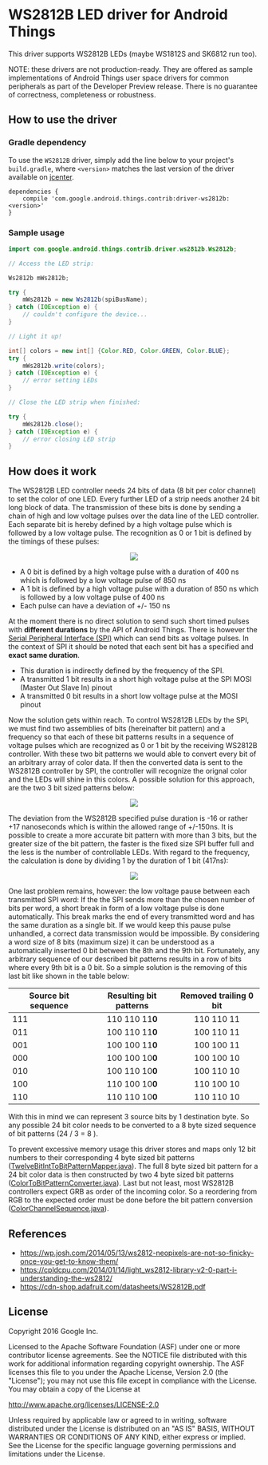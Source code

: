 WS2812B LED driver for Android Things
=====================================

This driver supports WS2812B LEDs (maybe WS1812S and SK6812 run too).

NOTE: these drivers are not production-ready. They are offered as sample
implementations of Android Things user space drivers for common peripherals
as part of the Developer Preview release. There is no guarantee
of correctness, completeness or robustness.

How to use the driver
---------------------

### Gradle dependency

To use the `WS2812B` driver, simply add the line below to your project's `build.gradle`,
where `<version>` matches the last version of the driver available on [jcenter][jcenter].

```
dependencies {
    compile 'com.google.android.things.contrib:driver-ws2812b:<version>'
}
```

### Sample usage

```java
import com.google.android.things.contrib.driver.ws2812b.Ws2812b;

// Access the LED strip:

Ws2812b mWs2812b;

try {
    mWs2812b = new Ws2812b(spiBusName);
} catch (IOException e) {
    // couldn't configure the device...
}

// Light it up!

int[] colors = new int[] {Color.RED, Color.GREEN, Color.BLUE};
try {
    mWs2812b.write(colors);
} catch (IOException e) {
    // error setting LEDs
}

// Close the LED strip when finished:

try {
    mWs2812b.close();
} catch (IOException e) {
    // error closing LED strip
}
```
How does it work
---------------------
The WS2812B LED controller needs 24 bits of data (8 bit per color channel) to set the color of one LED. Every further LED of a strip needs another 24 bit long block of data. The transmission of these bits is done by sending a chain of high and low voltage pulses over the data line of the LED controller. 
Each separate bit is hereby defined by a high voltage pulse which is followed by a low voltage pulse. The recognition as 0 or 1 bit is defined by the timings of these pulses:

<p align="center"> 
<img align="center" src="https://rawgit.com/Ic-ks/contrib-drivers/master/ws2812b/ws2812b-timings.svg"/>
</p>

* A 0 bit is defined by a high voltage pulse with a duration of 400 ns which is followed by a low voltage pulse of 850 ns
* A 1 bit is defined by a high voltage pulse with a duration of 850 ns which is followed by a low voltage pulse of 400 ns
* Each pulse can have a deviation of +/- 150 ns 

At the moment there is no direct solution to send such short timed pulses with **different durations** by the API of Android Things. There is however the [Serial Peripheral Interface (SPI)](https://developer.android.com/things/sdk/pio/spi.html) which can send bits as voltage pulses. In the context of SPI it should be noted that each sent bit has a specified and **exact same duration**. 

* This duration is indirectly defined by the frequency of the SPI. 
* A transmitted 1 bit results in a short high voltage pulse at the SPI MOSI (Master Out Slave In) pinout 
* A transmitted 0 bit results in a short low voltage pulse at the MOSI pinout

Now the solution gets within reach. To control WS2812B LEDs by the SPI, we must find two assemblies of bits (hereinafter bit pattern) and a frequency so that each of these bit patterns results in a sequence of voltage pulses which are recognized as 0 or 1 bit by the receiving WS2812B controller. With these two bit patterns we would able to convert every bit of an arbitrary array of color data. If then the converted data is sent to the WS2812B controller by SPI, the controller will recognize the orignal color and the LEDs will shine in this colors. A possible solution for this approach, are the two 3 bit sized patterns below:

<p align="center"> 
<img align="center" src="https://rawgit.com/Ic-ks/contrib-drivers/master/ws2812b/ws2812b-bit-pattern.svg"/>
</p>

The deviation from the WS2812B specified pulse duration is -16 or rather +17 nanoseconds which is within the allowed range of +/-150ns. It is possible to create a more accurate bit pattern with more than 3 bits, but the greater size of the bit pattern, the faster is the fixed size SPI buffer full and the less is the number of controllable LEDs. With regard to the frequency, the calculation is done by dividing 1 by the duration of 1 bit (417ns):

<p align="center"> 
<img align="center" src="http://latex.codecogs.com/gif.latex?f%3D%5Cfrac%7B1%20%7D%7B417%20%5Ccdot%2010%5E%7B-9%7D%7DHz"/>
</p>

One last problem remains, however: the low voltage pause between each transmitted SPI word: If the the SPI sends more than the chosen number of bits per word, a short break in form of a low voltage pulse is done automatically. This break marks the end of every transmitted word and has the same duration as a single bit. If we would keep this pause pulse unhandled, a correct data transmission would be impossible. By considering a word size of 8 bits (maximum size) it can be understood as a automatically inserted 0 bit between the 8th and the 9th bit. Fortunately, any arbitrary sequence of our described bit patterns results in a row of bits where every 9th bit is a 0 bit. So a simple solution is the removing of this last bit like shown in the table below:

| Source bit sequence | Resulting bit patterns | Removed trailing 0 bit   |         
| ------------------- |:----------------------:|:------------------------:|         
| 111                 | 110 110 11**0**        | 110 110 11               |         
| 011                 | 100 110 11**0**        | 100 110 11               |         
| 001                 | 100 100 11**0**        | 100 100 11               |         
| 000                 | 100 100 10**0**        | 100 100 10               |         
| 010                 | 100 110 10**0**        | 100 110 10               |         
| 100                 | 110 100 10**0**        | 110 100 10               |         
| 110                 | 110 110 10**0**        | 110 110 10               |         

With this in mind we can represent 3 source bits by 1 destination byte. So any possible 24 bit color needs to be converted to a 8 byte sized sequence of bit patterns (24 / 3 = 8 ). 

To prevent excessive memory usage this driver stores and maps only 12 bit numbers to their corresponding 4 byte sized bit patterns ([TwelveBitIntToBitPatternMapper.java](/ws2812b/src/main/java/com/google/android/things/contrib/driver/ws2812b/TwelveBitIntToBitPatternMapper.java)). The full 8 byte sized bit pattern for a 24 bit color data is then constructed by two 4 byte sized bit patterns ([ColorToBitPatternConverter.java](/ws2812b/src/main/java/com/google/android/things/contrib/driver/ws2812b/ColorToBitPatternConverter.java)). Last but not least, most WS2812B controllers expect GRB as order of the incoming color. So a reordering from RGB to the expected order must be done before the bit pattern conversion ([ColorChannelSequence.java](/ws2812b/src/main/java/com/google/android/things/contrib/driver/ws2812b/ColorChannelSequence.java)).

References
----------
* https://wp.josh.com/2014/05/13/ws2812-neopixels-are-not-so-finicky-once-you-get-to-know-them/
* https://cpldcpu.com/2014/01/14/light_ws2812-library-v2-0-part-i-understanding-the-ws2812/
* https://cdn-shop.adafruit.com/datasheets/WS2812B.pdf

License
-------

Copyright 2016 Google Inc.

Licensed to the Apache Software Foundation (ASF) under one or more contributor
license agreements.  See the NOTICE file distributed with this work for
additional information regarding copyright ownership.  The ASF licenses this
file to you under the Apache License, Version 2.0 (the "License"); you may not
use this file except in compliance with the License.  You may obtain a copy of
the License at

  http://www.apache.org/licenses/LICENSE-2.0

Unless required by applicable law or agreed to in writing, software
distributed under the License is distributed on an "AS IS" BASIS, WITHOUT
WARRANTIES OR CONDITIONS OF ANY KIND, either express or implied.  See the
License for the specific language governing permissions and limitations under
the License.

[jcenter]: https://bintray.com/google/androidthings/contrib-driver-ws2812b/_latestVersion
